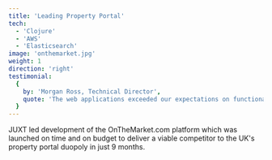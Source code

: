 ```yaml
---
title: 'Leading Property Portal'
tech:
  - 'Clojure'
  - 'AWS'
  - 'Elasticsearch'
image: 'onthemarket.jpg'
weight: 1
direction: 'right'
testimonial:
  {
    by: 'Morgan Ross, Technical Director',
    quote: 'The web applications exceeded our expectations on functionality and time to market. JUXT led the development team thourgh this period of incredible achievements.'
  }
---
```


JUXT led development of the OnTheMarket.com platform which was launched on time and on budget to deliver a viable competitor to the UK's property portal duopoly in just 9 months.
